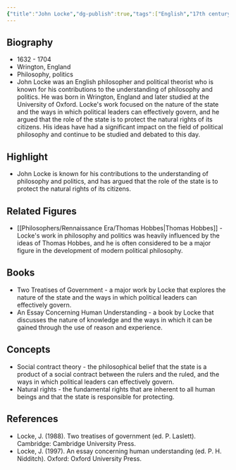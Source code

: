 ```yaml
---
{"title":"John Locke","dg-publish":true,"tags":["English","17th century","modern-era","figures"],"born-date":1632,"keywords":"John Locke, philosophy, politics, England","aliases":"English philosopher and political theorist","permalink":"/philosophers/rennaissance-era/john-locke/","dgPassFrontmatter":true}
---
```


## Biography

-   1632 - 1704
-   Wrington, England
-   Philosophy, politics
-   John Locke was an English philosopher and political theorist who is known for his contributions to the understanding of philosophy and politics. He was born in Wrington, England and later studied at the University of Oxford. Locke's work focused on the nature of the state and the ways in which political leaders can effectively govern, and he argued that the role of the state is to protect the natural rights of its citizens. His ideas have had a significant impact on the field of political philosophy and continue to be studied and debated to this day.

## Highlight

-   John Locke is known for his contributions to the understanding of philosophy and politics, and has argued that the role of the state is to protect the natural rights of its citizens.

## Related Figures

-   [[Philosophers/Rennaissance Era/Thomas Hobbes\|Thomas Hobbes]] - Locke's work in philosophy and politics was heavily influenced by the ideas of Thomas Hobbes, and he is often considered to be a major figure in the development of modern political philosophy.

## Books

-   Two Treatises of Government - a major work by Locke that explores the nature of the state and the ways in which political leaders can effectively govern.
-   An Essay Concerning Human Understanding - a book by Locke that discusses the nature of knowledge and the ways in which it can be gained through the use of reason and experience.

## Concepts

-   Social contract theory - the philosophical belief that the state is a product of a social contract between the rulers and the ruled, and the ways in which political leaders can effectively govern.
-   Natural rights - the fundamental rights that are inherent to all human beings and that the state is responsible for protecting.

## References

-   Locke, J. (1988). Two treatises of government (ed. P. Laslett). Cambridge: Cambridge University Press.
-   Locke, J. (1997). An essay concerning human understanding (ed. P. H. Nidditch). Oxford: Oxford University Press.